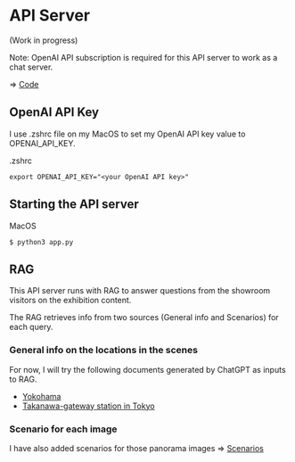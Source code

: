 # API Server

(Work in progress)

Note: OpenAI API subscription is required for this API server to work as a chat server.

=> [Code](./Python)

## OpenAI API Key

I use .zshrc file on my MacOS to set my OpenAI API key value to OPENAI_API_KEY.

.zshrc
```
export OPENAI_API_KEY="<your OpenAI API key>"
```

## Starting the API server

MacOS
```
$ python3 app.py
```

## RAG

This API server runs with RAG to answer questions from the showroom visitors on the exhibition content.

The RAG retrieves info from two sources (General info and Scenarios) for each query.

### General info on the locations in the scenes

For now, I will try the following documents generated by ChatGPT as inputs to RAG.
- [Yokohama](Python/doc/yokohama.txt)
- [Takanawa-gateway station in Tokyo](Python/doc/takanawa_gateway_station.txt)

### Scenario for each image

I have also added scenarios for those panorama images => [Scenarios](Python/scenarios/Scenarios.ipynb)
